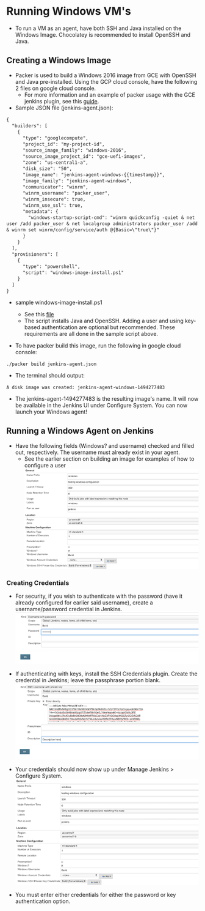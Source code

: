 # Running Windows VM's
* To run a VM as an agent, have both SSH and Java installed on the Windows Image. Chocolatey is recommended to install OpenSSH and Java.

## Creating a Windows Image
* Packer is used to build a Windows 2016 image from GCE with OpenSSH and Java pre-installed. Using the GCP cloud console, have the following 2 files on google cloud console.
  * For more information and an example of packer usage with the GCE jenkins plugin, see this [guide](https://cloud.google.com/solutions/using-jenkins-for-distributed-builds-on-compute-engine#create_a_jenkins_agent_image).
* Sample JSON file (jenkins-agent.json):
```
{
  "builders": [
    {
      "type": "googlecompute",
      "project_id": "my-project-id",
      "source_image_family": "windows-2016",
      "source_image_project_id": "gce-uefi-images",
      "zone": "us-central1-a",
      "disk_size": "50",
      "image_name": "jenkins-agent-windows-{{timestamp}}",
      "image_family": "jenkins-agent-windows",
      "communicator": "winrm",
      "winrm_username": "packer_user",
      "winrm_insecure": true,
      "winrm_use_ssl": true,
      "metadata": {
        "windows-startup-script-cmd": "winrm quickconfig -quiet & net user /add packer_user & net localgroup administrators packer_user /add & winrm set winrm/config/service/auth @{Basic=\"true\"}"
      }
    }
  ],
  "provisioners": [
    {
      "type": "powershell",
      "script": "windows-image-install.ps1"
    }
  ]
}
```

* sample windows-image-install.ps1
  * See this [file](windows-image-install.ps1)
  * The script installs Java and OpenSSH. Adding a user and using key-based authentication are optional but recommended. These requirements are all done in the sample script above.

* To have packer build this image, run the following in google cloud console:
```
./packer build jenkins-agent.json
```

* The terminal should output:
```
A disk image was created: jenkins-agent-windows-1494277483
```

* The jenkins-agent-1494277483 is the resulting image's name. It will now be available in the Jenkins UI under Configure System. You can now launch your Windows agent!

## Running a Windows Agent on Jenkins
* Have the following fields (Windows? and username) checked and filled out, respectively. The username must already exist in your agent.
  * See the earlier section on building an image for examples of how to configure a user
![Windows checked](windows_images/windowsconfig.png)

### Creating Credentials
* For security, if you wish to authenticate with the password (have it already configured for earlier said username), create a username/password credential in Jenkins.
![Password certificate](windows_images/usernamepassword.png)

* If authenticating with keys, install the SSH Credentials plugin. Create the credential in Jenkins; leave the passphrase portion blank.
![Private key certificate](windows_images/sshcred.png)

* Your credentials should now show up under Manage Jenkins > Configure System.
![credentials show in dropdown](windows_images/windowsconfig.png)


* You must enter either credentials for either the password or key authentication option.